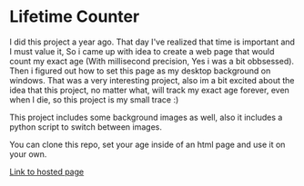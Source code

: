 # Lifetime Counter

I did this project a year ago. That day I've realized that time is important and I must value it, So i came up with idea to create a web page that would count my exact age (With millisecond precision, Yes i was a bit obbsessed). Then i figured out how to set this page as my desktop background on windows. That was a very interesting project, also im a bit excited about the idea that this project, no matter what, will track my exact age forever, even when I die, so this project is my small trace :)

This project includes some background images as well, also it includes a python script to switch between images.

You can clone this repo, set your age inside of an html page and use it on your own.

[Link to hosted page](https://cebem1nt.github.io/lifetime-counter/page.html)
